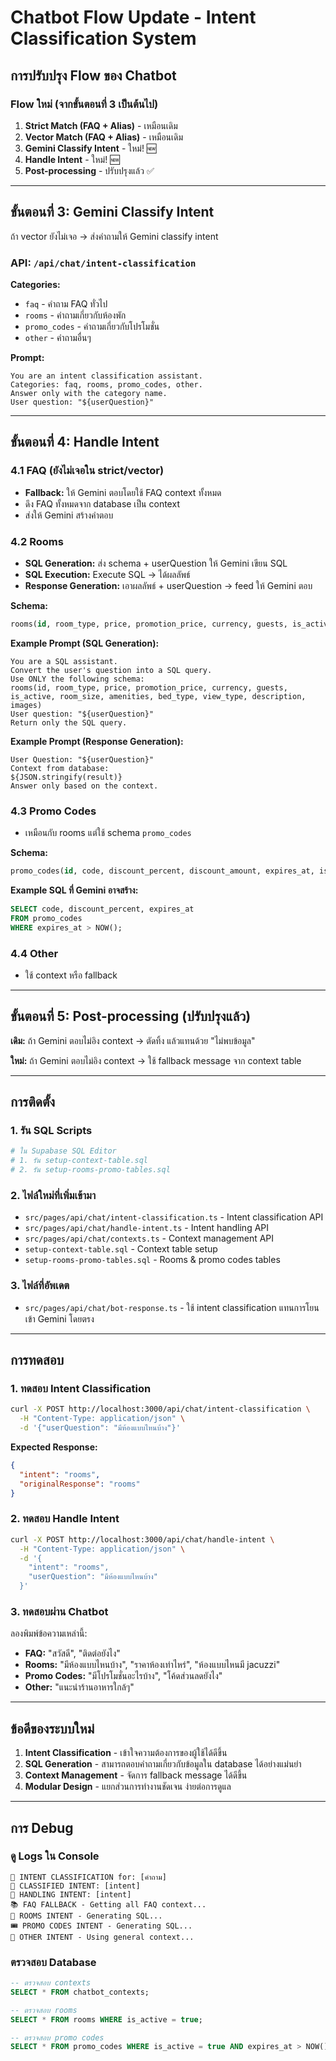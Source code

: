 # Chatbot Flow Update - Intent Classification System

## การปรับปรุง Flow ของ Chatbot

### Flow ใหม่ (จากขั้นตอนที่ 3 เป็นต้นไป)

1. **Strict Match (FAQ + Alias)** - เหมือนเดิม
2. **Vector Match (FAQ + Alias)** - เหมือนเดิม  
3. **Gemini Classify Intent** - ใหม่! 🆕
4. **Handle Intent** - ใหม่! 🆕
5. **Post-processing** - ปรับปรุงแล้ว ✅

---

## ขั้นตอนที่ 3: Gemini Classify Intent

ถ้า vector ยังไม่เจอ → ส่งคำถามให้ Gemini classify intent

### API: `/api/chat/intent-classification`

**Categories:**
- `faq` - คำถาม FAQ ทั่วไป
- `rooms` - คำถามเกี่ยวกับห้องพัก
- `promo_codes` - คำถามเกี่ยวกับโปรโมชั่น
- `other` - คำถามอื่นๆ

**Prompt:**
```
You are an intent classification assistant.
Categories: faq, rooms, promo_codes, other.
Answer only with the category name.
User question: "${userQuestion}"
```

---

## ขั้นตอนที่ 4: Handle Intent

### 4.1 FAQ (ยังไม่เจอใน strict/vector)
- **Fallback:** ให้ Gemini ตอบโดยใช้ FAQ context ทั้งหมด
- ดึง FAQ ทั้งหมดจาก database เป็น context
- ส่งให้ Gemini สร้างคำตอบ

### 4.2 Rooms
- **SQL Generation:** ส่ง schema + userQuestion ให้ Gemini เขียน SQL
- **SQL Execution:** Execute SQL → ได้ผลลัพธ์
- **Response Generation:** เอาผลลัพธ์ + userQuestion → feed ให้ Gemini ตอบ

**Schema:**
```sql
rooms(id, room_type, price, promotion_price, currency, guests, is_active, room_size, amenities, bed_type, view_type, description, images)
```

**Example Prompt (SQL Generation):**
```
You are a SQL assistant.
Convert the user's question into a SQL query.
Use ONLY the following schema:
rooms(id, room_type, price, promotion_price, currency, guests, is_active, room_size, amenities, bed_type, view_type, description, images)
User question: "${userQuestion}"
Return only the SQL query.
```

**Example Prompt (Response Generation):**
```
User Question: "${userQuestion}"
Context from database:
${JSON.stringify(result)}
Answer only based on the context.
```

### 4.3 Promo Codes
- เหมือนกับ rooms แต่ใช้ schema `promo_codes`

**Schema:**
```sql
promo_codes(id, code, discount_percent, discount_amount, expires_at, is_active, usage_limit, used_count, description)
```

**Example SQL ที่ Gemini อาจสร้าง:**
```sql
SELECT code, discount_percent, expires_at
FROM promo_codes
WHERE expires_at > NOW();
```

### 4.4 Other
- ใช้ context หรือ fallback

---

## ขั้นตอนที่ 5: Post-processing (ปรับปรุงแล้ว)

**เดิม:** ถ้า Gemini ตอบไม่อิง context → ตัดทิ้ง แล้วแทนด้วย "ไม่พบข้อมูล"

**ใหม่:** ถ้า Gemini ตอบไม่อิง context → ใช้ fallback message จาก context table

---

## การติดตั้ง

### 1. รัน SQL Scripts

```bash
# ใน Supabase SQL Editor
# 1. รัน setup-context-table.sql
# 2. รัน setup-rooms-promo-tables.sql
```

### 2. ไฟล์ใหม่ที่เพิ่มเข้ามา

- `src/pages/api/chat/intent-classification.ts` - Intent classification API
- `src/pages/api/chat/handle-intent.ts` - Intent handling API  
- `src/pages/api/chat/contexts.ts` - Context management API
- `setup-context-table.sql` - Context table setup
- `setup-rooms-promo-tables.sql` - Rooms & promo codes tables

### 3. ไฟล์ที่อัพเดต

- `src/pages/api/chat/bot-response.ts` - ใช้ intent classification แทนการโยนเข้า Gemini โดยตรง

---

## การทดสอบ

### 1. ทดสอบ Intent Classification

```bash
curl -X POST http://localhost:3000/api/chat/intent-classification \
  -H "Content-Type: application/json" \
  -d '{"userQuestion": "มีห้องแบบไหนบ้าง"}'
```

**Expected Response:**
```json
{
  "intent": "rooms",
  "originalResponse": "rooms"
}
```

### 2. ทดสอบ Handle Intent

```bash
curl -X POST http://localhost:3000/api/chat/handle-intent \
  -H "Content-Type: application/json" \
  -d '{
    "intent": "rooms",
    "userQuestion": "มีห้องแบบไหนบ้าง"
  }'
```

### 3. ทดสอบผ่าน Chatbot

ลองพิมพ์ข้อความเหล่านี้:

- **FAQ:** "สวัสดี", "ติดต่อยังไง"
- **Rooms:** "มีห้องแบบไหนบ้าง", "ราคาห้องเท่าไหร่", "ห้องแบบไหนมี jacuzzi"
- **Promo Codes:** "มีโปรโมชั่นอะไรบ้าง", "โค้ดส่วนลดยังไง"
- **Other:** "แนะนำร้านอาหารใกล้ๆ"

---

## ข้อดีของระบบใหม่

1. **Intent Classification** - เข้าใจความต้องการของผู้ใช้ได้ดีขึ้น
2. **SQL Generation** - สามารถตอบคำถามเกี่ยวกับข้อมูลใน database ได้อย่างแม่นยำ
3. **Context Management** - จัดการ fallback message ได้ดีขึ้น
4. **Modular Design** - แยกส่วนการทำงานชัดเจน ง่ายต่อการดูแล

---

## การ Debug

### ดู Logs ใน Console

```
🎯 INTENT CLASSIFICATION for: [คำถาม]
🎯 CLASSIFIED INTENT: [intent]
🎯 HANDLING INTENT: [intent]
📚 FAQ FALLBACK - Getting all FAQ context...
🏨 ROOMS INTENT - Generating SQL...
🎟️ PROMO CODES INTENT - Generating SQL...
🤷 OTHER INTENT - Using general context...
```

### ตรวจสอบ Database

```sql
-- ตรวจสอบ contexts
SELECT * FROM chatbot_contexts;

-- ตรวจสอบ rooms
SELECT * FROM rooms WHERE is_active = true;

-- ตรวจสอบ promo codes
SELECT * FROM promo_codes WHERE is_active = true AND expires_at > NOW();
```

